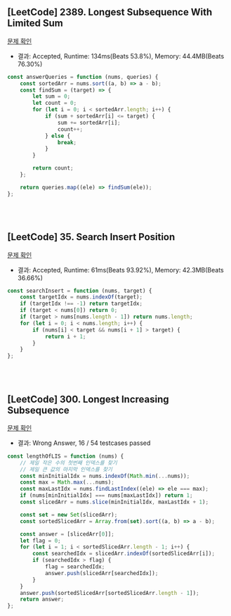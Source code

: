 ## [LeetCode] 2389. Longest Subsequence With Limited Sum

[문제 확인](https://leetcode.com/problems/longest-subsequence-with-limited-sum/description/)

-   결과: Accepted, Runtime: 134ms(Beats 53.8%), Memory: 44.4MB(Beats 76.30%)

```js
const answerQueries = function (nums, queries) {
    const sortedArr = nums.sort((a, b) => a - b);
    const findSum = (target) => {
        let sum = 0;
        let count = 0;
        for (let i = 0; i < sortedArr.length; i++) {
            if (sum + sortedArr[i] <= target) {
                sum += sortedArr[i];
                count++;
            } else {
                break;
            }
        }

        return count;
    };

    return queries.map((ele) => findSum(ele));
};
```

</br>
</br>

## [LeetCode] 35. Search Insert Position

[문제 확인](https://leetcode.com/problems/search-insert-position/description/)

-   결과: Accepted, Runtime: 61ms(Beats 93.92%), Memory: 42.3MB(Beats 36.66%)

```js
const searchInsert = function (nums, target) {
    const targetIdx = nums.indexOf(target);
    if (targetIdx !== -1) return targetIdx;
    if (target < nums[0]) return 0;
    if (target > nums[nums.length - 1]) return nums.length;
    for (let i = 0; i < nums.length; i++) {
        if (nums[i] < target && nums[i + 1] > target) {
            return i + 1;
        }
    }
};
```

<br>
<br>

## [LeetCode] 300. Longest Increasing Subsequence

[문제 확인](https://leetcode.com/problems/longest-increasing-subsequence/description/)

-   결과: Wrong Answer, 16 / 54 testcases passed

```js
const lengthOfLIS = function (nums) {
    // 제일 작은 수의 첫번째 인덱스를 찾기
    // 제일 큰 값의 마지막 인덱스를 찾기
    const minInitialIdx = nums.indexOf(Math.min(...nums));
    const max = Math.max(...nums);
    const maxLastIdx = nums.findLastIndex((ele) => ele === max);
    if (nums[minInitialIdx] === nums[maxLastIdx]) return 1;
    const slicedArr = nums.slice(minInitialIdx, maxLastIdx + 1);

    const set = new Set(slicedArr);
    const sortedSlicedArr = Array.from(set).sort((a, b) => a - b);

    const answer = [slicedArr[0]];
    let flag = 0;
    for (let i = 1; i < sortedSlicedArr.length - 1; i++) {
        const searchedIdx = slicedArr.indexOf(sortedSlicedArr[i]);
        if (searchedIdx > flag) {
            flag = searchedIdx;
            answer.push(slicedArr[searchedIdx]);
        }
    }
    answer.push(sortedSlicedArr[sortedSlicedArr.length - 1]);
    return answer;
};
```

